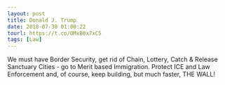 ```yaml
---
layout: post
title: Donald J. Trump
date: 2018-07-30 01:00:22
tourl: https://t.co/OMxB0x7xC5
tags: [Law]
---
```

We must have Border Security, get rid of Chain, Lottery, Catch &amp; Release Sanctuary Cities - go to Merit based Immigration. Protect ICE and Law Enforcement and, of course, keep building, but much faster, THE WALL!